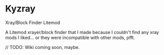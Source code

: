 # Kyzray
Xray/Block Finder Litemod

A Litemod xrayer/block finder that I made because I couldn't find any xray mods I liked...
or they were incompatible with other mods, pfft.

// TODO: Wiki coming soon, maybe.
